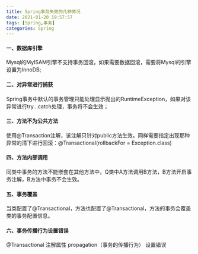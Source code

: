 ```yaml
---
title: Spring事务失效的几种情况
date: 2021-01-20 19:57:57
tags: [Spring,事务]
categories: Spring
---
```


#### 一、数据库引擎

Mysql的MyISAM引擎不支持事务回滚，如果需要数据回滚，需要将Mysql的引擎设置为InnoDB;

#### 二、对异常进行捕获

Spring事务中默认的事务管理只能处理显示抛出的RuntimeException，如果对该异常进行try...catch处理，事务将不会生效；

#### 三、方法不为公共方法

使用@Transaction注解，该注解只针对public方法生效。同样需要指定出现那种异常的清下进行回滚：@Transactional(rollbackFor = Exception.class)

#### 四、方法内部调用

同类中事务的方法不能嵌套在其他方法中，Q类中A方法调用B方法，B方法开启事务注解，B方法中事务不会生效。

#### 五、事务覆盖

当类配置了@Transactional，方法也配置了@Transactional，方法的事务会覆盖类的事务配置信息。

#### 六、事务传播行为设置错误

@Transactional 注解属性 propagation（事务的传播行为） 设置错误

